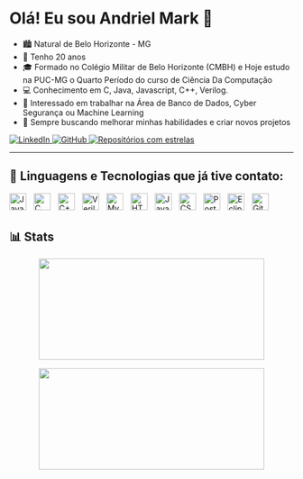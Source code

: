 #  Olá! Eu sou Andriel Mark 👋


- 🏙️ Natural de Belo Horizonte - MG
- 🎂 Tenho 20 anos
- 🎓 Formado no Colégio Militar de Belo Horizonte (CMBH) e Hoje estudo na PUC-MG o Quarto Período do curso de Ciência Da Computação
- 💻 Conhecimento em C, Java, Javascript, C++, Verilog.
- 👯 Interessado em trabalhar na Área de Banco de Dados, Cyber Segurança ou Machine Learning
- 🚀 Sempre buscando melhorar minhas habilidades e criar novos projetos


<p align="left">
    <a href="www.linkedin.com/in/andrielmark">
        <img 
            alt="LinkedIn" 
            title="Conecte-se comigo no LinkedIn" 
            src="https://img.shields.io/badge/LinkedIn-0A66C2?style=for-the-badge&logo=linkedin&logoColor=white"
        />
    </a>
    <a href="https://github.com/andrielmark">
        <img 
            alt="GitHub" 
            title="Meu perfil no GitHub" 
            src="https://img.shields.io/badge/GitHub-181717?style=for-the-badge&logo=github&logoColor=white"
        />
    </a>
    <a href="https://github.com/andrielmark?tab=repositories">
        <img 
            alt="Repositórios com estrelas" 
            title="Veja meus repositórios no GitHub" 
            src="https://img.shields.io/badge/Repositórios%20⭐-FFD700?style=for-the-badge&logo=github&logoColor=black"
        />
    </a>
</p>


---

## 🤖 Linguagens e Tecnologias que já tive contato:

<a href="https://www.java.com/" target="_blank">
    <img 
        align="left" 
        alt="Java" 
        title="Java"
        width="30px" 
        style="padding-right: 10px;" 
        src="https://cdn.jsdelivr.net/gh/devicons/devicon/icons/java/java-original.svg" 
    />
</a>
<a href="https://en.cppreference.com/w/c" target="_blank">
    <img 
        align="left" 
        alt="C" 
        title="C"
        width="30px" 
        style="padding-right: 10px;" 
        src="https://cdn.jsdelivr.net/gh/devicons/devicon/icons/c/c-original.svg" 
    />
</a>
<a href="https://isocpp.org/" target="_blank">
    <img 
        align="left" 
        alt="C++" 
        title="C++"
        width="30px" 
        style="padding-right: 10px;" 
        src="https://cdn.jsdelivr.net/gh/devicons/devicon/icons/cplusplus/cplusplus-original.svg" 
    />
</a>
<a href="https://en.wikipedia.org/wiki/Verilog" target="_blank">
    <img 
        align="left" 
        alt="Verilog" 
        title="Verilog"
        width="30px" 
        style="padding-right: 10px;" 
        src="/mnt/data/verilog-svgrepo-com.svg" 
    />
</a>
<a href="https://www.mysql.com/" target="_blank">
    <img 
        align="left" 
        alt="MySQL" 
        title="MySQL"
        width="30px" 
        style="padding-right: 10px;" 
        src="https://cdn.jsdelivr.net/gh/devicons/devicon/icons/mysql/mysql-original.svg" 
    />
</a>
<a href="https://developer.mozilla.org/docs/Web/HTML" target="_blank">
    <img 
        align="left" 
        alt="HTML" 
        title="HTML"
        width="30px" 
        style="padding-right: 10px;" 
        src="https://cdn.jsdelivr.net/gh/devicons/devicon/icons/html5/html5-original.svg" 
    />
</a>
<a href="https://developer.mozilla.org/docs/Web/JavaScript" target="_blank">
    <img 
        align="left" 
        alt="JavaScript" 
        title="JavaScript"
        width="30px" 
        style="padding-right: 10px;" 
        src="https://cdn.jsdelivr.net/gh/devicons/devicon/icons/javascript/javascript-original.svg" 
    />
</a>
<a href="https://developer.mozilla.org/docs/Web/CSS" target="_blank">
    <img 
        align="left" 
        alt="CSS" 
        title="CSS"
        width="30px" 
        style="padding-right: 10px;" 
        src="https://cdn.jsdelivr.net/gh/devicons/devicon/icons/css3/css3-original.svg" 
    />
</a>
<a href="https://www.postgresql.org/" target="_blank">
    <img 
        align="left" 
        alt="PostgreSQL" 
        title="PostgreSQL"
        width="30px" 
        style="padding-right: 10px;" 
        src="https://cdn.jsdelivr.net/gh/devicons/devicon/icons/postgresql/postgresql-original.svg" 
    />
</a>
<a href="https://www.eclipse.org/" target="_blank">
    <img 
        align="left" 
        alt="Eclipse" 
        title="Eclipse"
        width="30px" 
        style="padding-right: 10px;" 
        src="https://cdn.jsdelivr.net/gh/devicons/devicon/icons/eclipse/eclipse-original.svg" 
    />
</a>
<a href="https://git-scm.com/" target="_blank">
    <img 
        align="left" 
        alt="Git" 
        title="Git"
        width="30px" 
        style="padding-right: 10px;" 
        src="https://cdn.jsdelivr.net/gh/devicons/devicon/icons/git/git-original.svg" 
    />
</a>

<br/>
<br/>

## 📊 Stats

<div align="center" style="display: flex; flex-direction: column; gap: 15px; max-width: 400px; margin: auto;">
    <img height="180em" src="https://github-readme-stats.vercel.app/api?username=andrielmark&show_icons=true&theme=shadow_green" style="width: 100%; max-width: 400px;"/>
    <a href="https://github.com/andrielmark" style="width: 100%; max-width: 400px;">
        <img height="180em" src="https://github-readme-stats.vercel.app/api/top-langs/?username=andrielmark&layout=compact&langs_count=7&theme=shadow_green" style="width: 100%; max-width: 400px; font-size: 20px"/>
    </a>
</div>
